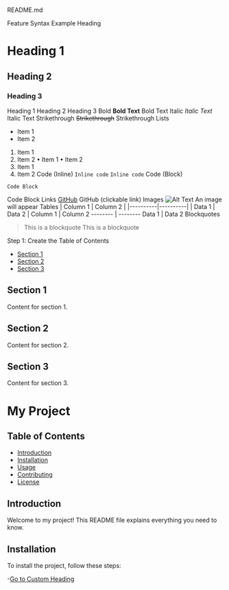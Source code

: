README.md



Feature
Syntax
Example
Heading
# Heading 1
## Heading 2
### Heading 3
Heading 1
Heading 2
Heading 3
Bold
**Bold Text**
Bold Text
Italic
*Italic Text*
Italic Text
Strikethrough
~~Strikethrough~~
Strikethrough
Lists
- Item 1
- Item 2
1. Item 1
2. Item 2
• Item 1
• Item 2
1. Item 1
2. Item 2
Code (Inline)
`Inline code`
`Inline code`
Code (Block)
```
Code Block
```
Code Block
Links
[GitHub](https://github.com)
GitHub (clickable link)
Images
![Alt Text](image_url)
An image will appear
Tables
| Column 1 | Column 2 |
|----------|----------|
| Data 1   | Data 2   |
Column 1 | Column 2
-------- | --------
Data 1   | Data 2
Blockquotes
> This is a blockquote
This is a blockquote


Step 1: Create the Table of Contents
- [Section 1](#section-1)
- [Section 2](#section-2)
- [Section 3](#section-3)


## Section 1
Content for section 1.

## Section 2
Content for section 2.

## Section 3
Content for section 3.



# My Project

## Table of Contents
- [Introduction](#introduction)
- [Installation](#installation)
- [Usage](#usage)
- [Contributing](#contributing)
- [License](#license)

## Introduction
Welcome to my project! This README file explains everything you need to know.

## Installation
To install the project, follow these steps:

-[Go to Custom Heading](#custom-anchor)
